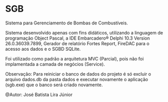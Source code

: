 # SGB
Sistema para Gerenciamento de Bombas de Combustíveis.

Sistema desenvolvido apenas com fins didáticos, utilizando a linguagem de programação Object Pascal, a IDE Embarcadero® Delphi 10.3 Version 26.0.36039.7899, Gerador de relatório Fortes Report, FireDAC para o acesso aos dados e o SGBD SQLite.

Foi utilizado como padrão a arquitetura MVC (Parcial), pois não foi implamentada a camada de negócios (Service).

Observação: Para reiniciar o banco de dados do projeto é só excluir o arquivo dados.db da pasta dados e executar novamente o aplicação (sgb.exe) que o banco será criado novamente.

@Autor: José Batista Lira Júnior

